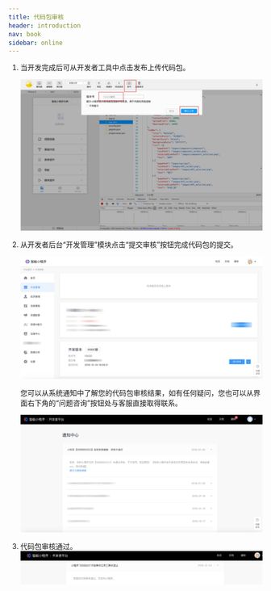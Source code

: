 ```yaml
---
title: 代码包审核
header: introduction
nav: book
sidebar: online
---
```



1. 当开发完成后可从开发者工具中点击发布上传代码包。

    ![图片](../../img/introduction/register/12.png)

2. 从开发者后台“开发管理”模块点击“提交审核”按钮完成代码包的提交。

    ![图片](../../img/introduction/register/13.jpg)

    您可以从系统通知中了解您的代码包审核结果，如有任何疑问，您也可以从界面右下角的“问题咨询”按钮处与客服直接取得联系。

    ![图片](../../img/introduction/register/14.jpg)

3. 代码包审核通过。
    ![图片](../../img/introduction/register/15.jpg)

